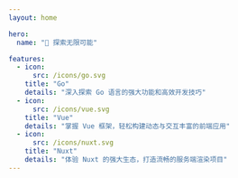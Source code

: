 ```yaml
---
layout: home

hero:
  name: "🚀 探索无限可能"

features:
  - icon:
      src: /icons/go.svg
    title: "Go"
    details: "深入探索 Go 语言的强大功能和高效开发技巧"
  - icon:
      src: /icons/vue.svg
    title: "Vue"
    details: "掌握 Vue 框架，轻松构建动态与交互丰富的前端应用"
  - icon:
      src: /icons/nuxt.svg
    title: "Nuxt"
    details: "体验 Nuxt 的强大生态，打造流畅的服务端渲染项目"
---
```

